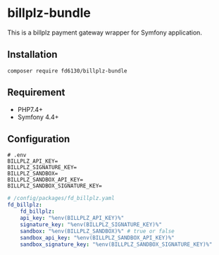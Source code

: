 # billplz-bundle

This is a billplz payment gateway wrapper for Symfony application.


Installation
-------

`composer require fd6130/billplz-bundle`


Requirement
-------

- PHP7.4+
- Symfony 4.4+


Configuration
------

```
# .env
BILLPLZ_API_KEY=
BILLPLZ_SIGNATURE_KEY=
BILLPLZ_SANDBOX=
BILLPLZ_SANDBOX_API_KEY=
BILLPLZ_SANDBOX_SIGNATURE_KEY=
```

```yaml
# /config/packages/fd_billplz.yaml
fd_billplz:
    fd_billplz:
    api_key: "%env(BILLPLZ_API_KEY)%"
    signature_key: "%env(BILLPLZ_SIGNATURE_KEY)%"
    sandbox: "%env(BILLPLZ_SANDBOX)%" # true or false
    sandbox_api_key: "%env(BILLPLZ_SANDBOX_API_KEY)%"
    sandbox_signature_key: "%env(BILLPLZ_SANDBOX_SIGNATURE_KEY)%"
```